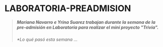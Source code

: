 # LABORATORIA-PREADMISION
> ##### Mariana Navarro e Yrina Suarez trabajan durante la semana de la pre-admisión en Laboratoria para realizar el mini proyecto "Trivia".
> ###### *Lo qué pasó esta semana ...

